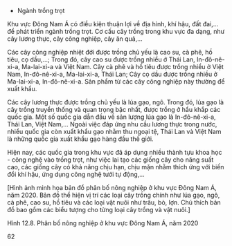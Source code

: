 - Ngành trồng trọt

Khu vực Đông Nam Á có điều kiện thuận lợi về địa hình, khí hậu, đất đai,... để phát triển ngành trồng trọt. Cơ cấu cây trồng trong khu vực đa dạng, như cây lương thực, cây công nghiệp, cây ăn quả,...

Các cây công nghiệp nhiệt đới được trồng chủ yếu là cao su, cà phê, hồ tiêu, cọ dầu,...; Trong đó, cây cao su được trồng nhiều ở Thái Lan, In-đô-nê-xi-a, Ma-lai-xi-a và Việt Nam. Cây cà phê và hồ tiêu được trồng nhiều ở Việt Nam, In-đô-nê-xi-a, Ma-lai-xi-a, Thái Lan; Cây cọ dầu được trồng nhiều ở Ma-lai-xi-a, In-đô-nê-xi-a. Sản phẩm từ các cây công nghiệp này thường để xuất khẩu.

Các cây lương thực được trồng chủ yếu là lúa gạo, ngô. Trong đó, lúa gạo là cây trồng truyền thống và quan trọng bậc nhất, được trồng ở hầu khắp các quốc gia. Một số quốc gia dẫn đầu về sản lượng lúa gạo là In-đô-nê-xi-a, Thái Lan, Việt Nam,... Ngoài việc đáp ứng nhu cầu lương thực trong nước, nhiều quốc gia còn xuất khẩu gạo nhằm thu ngoại tệ, Thái Lan và Việt Nam là những quốc gia xuất khẩu gạo hàng đầu thế giới.

Hiện nay, các quốc gia trong khu vực đã áp dụng nhiều thành tựu khoa học - công nghệ vào trồng trọt, như việc lai tạo các giống cây cho năng suất cao, các giống cây có khả năng chịu hạn, chịu mặn nhằm thích ứng với biến đổi khí hậu, ứng dụng công nghệ tưới tự động,...

[Hình ảnh minh họa bản đồ phân bố nông nghiệp ở khu vực Đông Nam Á, năm 2020. Bản đồ thể hiện vị trí các loại cây trồng chính như lúa gạo, ngô, cà phê, cao su, hồ tiêu và các loại vật nuôi như trâu, bò, lợn. Chú thích bản đồ bao gồm các biểu tượng cho từng loại cây trồng và vật nuôi.]

Hình 12.8. Phân bố nông nghiệp ở khu vực Đông Nam Á, năm 2020

62